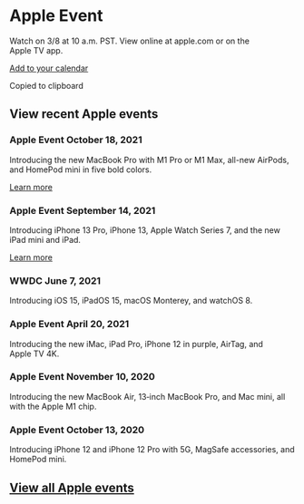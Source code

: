 [](https://www.apple.com/105/media/us/apple-events/2022/ec8c635b-2e18-4090-88a5-f74e3b1021cb/quick-look/apple_event.reality#callToAction=Add%20to%20calendar&checkoutTitle=Apple%20Event&checkoutSubtitle=March%208%20at%2010%20a.m.%20PST.&canonicalWebPageURL=https%3A%2F%2Fapple.com%2Fapple-events%2F&price=)

Apple Event
==========

Watch on 3/8 at 10 a.m. PST.
View online at apple.com or on the Apple TV app.

[Add to your calendar](https://www.apple.com/v/apple-events/home/u/built/assets/event/event.ics)

Copied to clipboard

View recent Apple events
----------

### Apple Event October 18, 2021 ###

Introducing the new MacBook Pro with M1 Pro or M1 Max, all-new AirPods, and HomePod mini in five bold colors.

[Learn more](https://www.apple.com/apple-events/october-2021/)

### Apple Event September 14, 2021 ###

Introducing iPhone 13 Pro, iPhone 13, Apple Watch Series 7, and the new iPad mini and iPad.

[Learn more](https://www.apple.com/apple-events/september-2021/)

[](https://p-events-delivery.akamaized.net/1805asrvgvurxcrkewleraugwqathmvg/m3u8/vod_index-YVvsDudyWzBdgmtcMPabYTdjaWWmbLaA.m3u8)

### WWDC June 7, 2021 ###

Introducing iOS 15, iPadOS 15, macOS Monterey, and watchOS 8.

[](https://p-events-delivery.akamaized.net/2503gakrdvgbtjurznurjjqymkcddibq/m3u8/vod_index-K6CoBBbf8HHUAvAfk9LyGj2iaPiGyi9d.m3u8)

### Apple Event April 20, 2021 ###

Introducing the new iMac, iPad Pro, iPhone 12 in purple, AirTag, and Apple TV 4K.

[](https://p-events-delivery.akamaized.net/2010ayctcrodak763xivpxn4htcuhco9/m3u8/vod_index-2MxnV7vcNFJoAHxqBcV9CU3w3JsXVVgh.m3u8)

### Apple Event November 10, 2020 ###

Introducing the new MacBook Air, 13‑inch MacBook Pro, and Mac mini, all with the Apple M1 chip.

[](https://p-events-delivery.akamaized.net/2109isftrwvmiekgrjkbbhxhfbkxjkoj/m3u8/vod_index.m3u8)

### Apple Event October 13, 2020 ###

Introducing iPhone 12 and iPhone 12 Pro with 5G, MagSafe accessories, and HomePod mini.

[View all Apple events](https://podcasts.apple.com/us/podcast/apple-events-video/id275834665/)
----------
